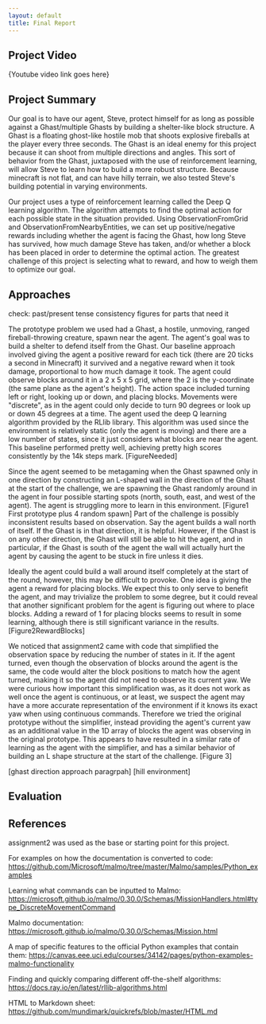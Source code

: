 ```yaml
---
layout: default
title: Final Report
---
```


## Project Video
{Youtube video link goes here}
## Project Summary

Our goal is to have our agent, Steve, protect himself for as long as possible against a Ghast/multiple Ghasts by building a shelter-like block structure. A Ghast is a floating ghost-like hostile mob that shoots explosive fireballs at the player every three seconds. The Ghast is an ideal enemy for this project because it can shoot from multiple directions and angles. This sort of behavior from the Ghast, juxtaposed with the use of reinforcement learning, will allow Steve to learn how to build a more robust structure. Because minecraft is not flat, and can have hilly terrain, we also tested Steve's building potential in varying environments.

Our project uses a type of reinforcement learning called the Deep Q learning algorithm. The algorithm attempts to find the optimal action for each possible state in the situation provided. Using ObservationFromGrid and ObservationFromNearbyEntities, we can set up positive/negative rewards including whether the agent is facing the Ghast, how long Steve has survived, how much damage Steve has taken, and/or whether a block has been placed in order to determine the optimal action. The greatest challenge of this project is selecting what to reward, and how to weigh them to optimize our goal.

## Approaches
check:
    past/present tense consistency
    figures for parts that need it

The prototype problem we used had a Ghast, a hostile, unmoving, ranged fireball-throwing creature, spawn near the agent. The agent's goal was to build a shelter to defend itself from the Ghast. Our baseline approach involved giving the agent a positive reward for each tick (there are 20 ticks a second in Minecraft) it survived and a negative reward when it took damage, proportional to how much damage it took. The agent could observe blocks around it in a 2 x 5 x 5 grid, where the 2 is the y-coordinate (the same plane as the agent's height). The action space included turning left or right, looking up or down, and placing blocks. Movements were "discrete", as in the agent could only decide to turn 90 degrees or look up or down 45 degrees at a time. The agent used the deep Q learning algorithm provided by the RLlib library. This algorithm was used since the environment is relatively static (only the agent is moving) and there are a low number of states, since it just considers what blocks are near the agent. This baseline performed pretty well, achieving pretty high scores consistently by the 14k steps mark. [FigureNeeded]

Since the agent seemed to be metagaming when the Ghast spawned only in one direction by constructing an L-shaped wall in the direction of the Ghast at the start of the challenge, we are spawning the Ghast randomly around in the agent in four possible starting spots (north, south, east, and west of the agent). The agent is struggling more to learn in this environment. [Figure1 First prototype plus 4 random spawn] Part of the challenge is possibly inconsistent results based on observation. Say the agent builds a wall north of itself. If the Ghast is in that direction, it is helpful. However, if the Ghast is on any other direction, the Ghast will still be able to hit the agent, and in particular, if the Ghast is south of the agent the wall will actually hurt the agent by causing the agent to be stuck in fire unless it dies.

Ideally the agent could build a wall around itself completely at the start of the round, however, this may be difficult to provoke. One idea is giving the agent a reward for placing blocks. We expect this to only serve to benefit the agent, and may trivialize the problem to some degree, but it could reveal that another significant problem for the agent is figuring out where to place blocks. Adding a reward of 1 for placing blocks seems to result in some learning, although there is still significant variance in the results. [Figure2RewardBlocks]

We noticed that assignment2 came with code that simplified the observation space by reducing the number of states in it. If the agent turned, even though the observation of blocks around the agent is the same, the code would alter the block positions to match how the agent turned, making it so the agent did not need to observe its current yaw. We were curious how important this simplification was, as it does not work as well once the agent is continuous, or at least, we suspect the agent may have a more accurate representation of the environment if it knows its exact yaw when using continuous commands. Therefore we tried the original prototype without the simplifier, instead providing the agent's current yaw as an additional value in the 1D array of blocks the agent was observing in the original prototype. This appears to have resulted in a similar rate of learning as the agent with the simplifier, and has a similar behavior of building an L shape structure at the start of the challenge. [Figure 3]

[ghast direction approach paragrpah]
[hill environment]

## Evaluation

## References

assignment2 was used as the base or starting point for this project.

For examples on how the documentation is converted to code:
https://github.com/Microsoft/malmo/tree/master/Malmo/samples/Python_examples

Learning what commands can be inputted to Malmo:
https://microsoft.github.io/malmo/0.30.0/Schemas/MissionHandlers.html#type_DiscreteMovementCommand

Malmo documentation:
https://microsoft.github.io/malmo/0.30.0/Schemas/Mission.html

A map of specific features to the official Python examples that contain them:
https://canvas.eee.uci.edu/courses/34142/pages/python-examples-malmo-functionality

Finding and quickly comparing different off-the-shelf algorithms:
https://docs.ray.io/en/latest/rllib-algorithms.html

HTML to Markdown sheet:
https://github.com/mundimark/quickrefs/blob/master/HTML.md
